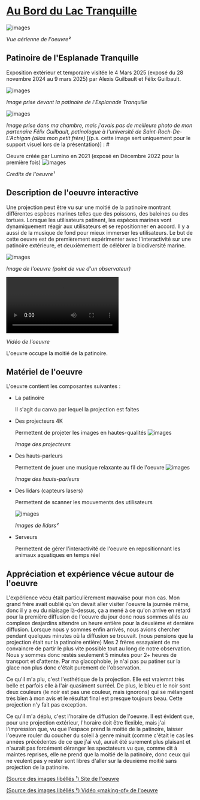 # <ins>Au Bord du Lac Tranquille</ins>

![images](./medias/images/individuel_ensemble.jpg)

*Vue aérienne de l'oeuvre²*

## Patinoire de l'Esplanade Tranquille
Exposition extérieur et temporaire visitée le 4 Mars 2025 (exposé du 28 novembre 2024 au 9 mars 2025) par Alexis Guilbault et Félix Guilbault.

![images](./medias/images/individuel_alexis.jpg)

*Image prise devant la patinoire de l'Esplanade Tranquille*

![images](./medias/images/individuel_felix.jpg)

*Image prise dans ma chambre, mais j'avais pas de meilleure photo de mon partenaire Félix Guilbault, patinologue à l'université de Saint-Roch-De-L'Achigan (alias mon petit frère)*
[(p.s. cette image sert uniquement pour le support visuel lors de la présentation)] : #

Oeuvre créée par Lumino en 2021 (exposé en Décembre 2022 pour la première fois)
![images](./medias/images/individuel_credits.jpg)

*Credits de l'oeuvre¹*

## Description de l'oeuvre interactive

Une projection peut être vu sur une moitié de la patinoire montrant différentes espèces marines telles que des poissons, des baleines ou des tortues. Lorsque les utilisateurs patinent, les espèces marines vont dynamiquement réagir aux utilisateurs et se repositionner en accord. Il y a aussi de la musique de fond pour mieux immerser les utilisateurs. Le but de cette oeuvre est de premièrement expérimenter avec l'interactivité sur une patinoire extérieure, et deuxièmement de célébrer la biodiversité marine.

![images](./medias/images/individuel_patinoire.jpg)

*Image de l'oeuvre (point de vue d'un observateur)*

![vidéo](./medias/videos/individuel_video.mp4)

*Vidéo de l'oeuvre*

L'oeuvre occupe la moitié de la patinoire.

## Matériel de l'oeuvre
L'oeuvre contient les composantes suivantes : 
- La patinoire

  Il s'agit du canva par lequel la projection est faites
  
- Des projecteurs 4K

  Permettent de projeter les images en hautes-qualités
  ![images](./medias/images/individuel_projecteurs.jpg)
  
  *Image des projecteurs*

- Des hauts-parleurs

  Permettent de jouer une musique relaxante au fil de l'oeuvre
  ![images](./medias/images/individuel_hauts_parleurs.jpg)

  *Image des hauts-parleurs*

- Des lidars (capteurs lasers)

  Permettent de scanner les mouvements des utilisateurs
  
  ![images](./medias/images/individuel_lidars.jpg)

  *Images de lidars²*

- Serveurs

  Permettent de gérer l'interactivité de l'oeuvre en repositionnant les animaux aquatiques en temps réel

## Appréciation et expérience vécue autour de l'oeuvre
L'expérience vécu était particulièrement mauvaise pour mon cas. Mon grand frère avait oublié qu'on devait aller visiter l'oeuvre la journée même, donc il y a eu du niaisage là-dessus, ça a mené à ce qu'on arrive en retard pour la première diffusion de l'oeuvre du jour donc nous sommes allés au complexe desjardins attendre un heure entière pour la deuxième et dernière diffusion. Lorsque nous y sommes enfin arrivés, nous avions chercher pendant quelques minutes où la diffusion se trouvait. (nous pensions que la projection était sur la patinoire entière) Mes 2 frères essayaient de me convaincre de partir le plus vite possible tout au long de notre observation. Nous y sommes donc restés seulement 5 minutes pour 2+ heures de transport et d'attente. Par ma glacophobie, je n'ai pas pu patiner sur la glace non plus donc c'était purement de l'observation.

Ce qu'il m'a plu, c'est l'esthétique de la projection. Elle est vraiemnt très belle et parfois elle à l'air quasiment surréel. De plus, le bleu et le noir sont deux couleurs (le noir est pas une couleur, mais ignorons) qui se mélangent très bien à mon avis et le résultat final est presque toujours beau. Cette projection n'y fait pas exception.

Ce qu'il m'a déplu, c'est l'horaire de diffusion de l'oeuvre. Il est évident que, pour une projection extérieur, l'horaire doit être flexible, mais j'ai l'impression que, vu que l'espace prend la moitié de la patinoire, laisser l'oeuvre rouler du coucher du soleil à genre minuit (comme c'était le cas les années précédentes de ce que j'ai vu), aurait été surement plus plaisant et n'aurait pas forcément déranger les spectateurs vu que, comme dit à maintes reprises, elle ne prend que la moitié de la patinoire, donc ceux qui ne veulent pas y rester sont libres d'aller sur la deuxième moitié sans projection de la patinoire.

[(Source des images libéllés ¹) Site de l'oeuvre]([https://www.googleadservices.com/pagead/aclk?sa=L&ai=DChcSEwjh9Obn97KLAxUeYEcBHWRxJY8YABAAGgJxdQ&ae=2&co=1&gclid=Cj0KCQiA-5a9BhCBARIsACwMkJ5rxFipudPAHi6vbXw86fXZqV2oRTKTk2Y35XHmwokjbj_MCgWfaZoaAh9nEALw_wcB&ohost=www.google.com&cid=CAESVeD2tSrNBVqXaHkhqeAYf17MEwNoTn43T5s2TFoSW-VXp7-nQVjNwLz71bnglRcXEyN6UiLCSbWEjsnFnQuhRMdi3fXitaW4F-dUEspeqB6gXsjACDM&sig=AOD64_2Azj-R_gqfCaLjsnC907iS5beE3A&q&adurl&ved=2ahUKEwinr-Dn97KLAxXHEFkFHbmyIYkQ0Qx6BAgWEAQ](https://www.luminomtl.com/fr/activites/videoprojections/au-bord-du-lac-tranquille))

[(Source des images libéllés ²) Vidéo «making-of» de l'oeuvre](https://www.youtube.com/watch?v=xB-7hQD6Qww)
